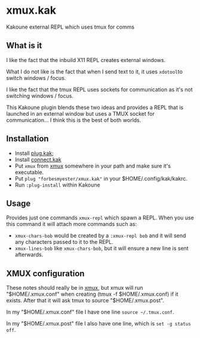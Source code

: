 # xmux.kak

Kakoune external REPL which uses tmux for comms

## What is it

I like the fact that the inbuild X11 REPL creates external windows.

What I do not like is the fact that when I send text to it, it uses `xdotool`to switch windows / focus.

I like the fact that the tmux REPL uses sockets for communication as it's not switching windows / focus.

This Kakoune plugin blends these two ideas and provides a REPL that is launched in an external window but uses a TMUX socket for communication... I think this is the best of both worlds.

## Installation

 * Install [plug.kak](https://github.com/robertmeta/plug.kak);
 * Install [connect.kak](https://github.com/alexherbo2/connect.kak)
 * Put `xmux` from [xmux](https://github.com/forbesmyester/xmux) somewhere in your path and make sure it's executable.
 * Put `plug "forbesmyester/xmux.kak"` in your $HOME/.config/kak/kakrc.
 * Run `:plug-install` within Kakoune

## Usage

Provides just one commands `xmux-repl` which spawn a REPL. When you use this command it will attach more commands such as:

 * `xmux-chars-bob` would be created by a `:xmux-repl bob` and it will send any characters passed to it to the REPL.
 * `xmux-lines-bob` like `xmux-chars-bob`, but it will ensure a new line is sent afterwards.

## XMUX configuration

These notes should really be in [xmux](https://github.com/forbesmyester/xmux), but xmux will run "$HOME/.xmux.conf" when creating (tmux -f $HOME/.xmux.conf) if it exists. After that it will ask tmux to source "$HOME/.xmux.post".

In my "$HOME/.xmux.conf" file I have one line `source ~/.tmux.conf`.

In my "$HOME/.xmux.post" file I also have one line, which is `set -g status off`.

